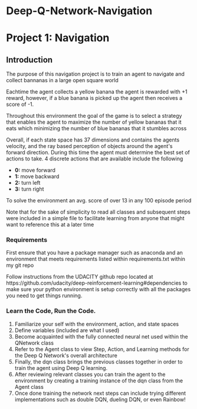 # Deep-Q-Network-Navigation

<h1>Project 1: Navigation</h1>
  <h2>Introduction</h2>
    <div>
      <p>The purpose of this navigation project is to train an agent to navigate and collect bannanas in a large open square world</p>
      <p>Eachtime the agent collects a yellow banana the agent is rewarded with +1 reward, however, if a blue banana is picked up the agent then receives a score of -1.</p>
      <p>Throughout this environment the goal of the game is to select a strategy that enables the agent to maximize the number of yellow bananas that it eats which minimizing the number of blue bananas that it stumbles across</p>
      <p>Overall, if each state space has 37 dimensions and contains the agents velocity, and the ray based perception of objects around the agent's forward direction.  During this time the agent must determine the best set of actions to take.  4 discrete actions that are available include the following</p>
      <ul>
        <li><b>0:</b> move forward</li>
        <li><b>1:</b> move backward</li>
        <li><b>2:</b> turn left</li>
        <li><b>3:</b> turn right</li>
      </ul>
      <p>To solve the environment an avg. score of over 13 in any 100 episode period</p>
      <p>Note that for the sake of simplicity to read all classes and subsequent steps were included in a simple file to facilitate learning from anyone that might want to reference this at a later time</p>
    </div>
  <h3>Requirements</h3>
    <div>
      <p>First ensure that you have a package manager such as anaconda and an environment that meets requirements listed within requirements.txt within my git repo</p>
      <p>Follow instructions from the UDACITY github repo located at https://github.com/udacity/deep-reinforcement-learning#dependencies to make sure your python environment is setup correctly with all the packages you need to get things running.</p>
    </div>
  <h3>Learn the Code, Run the Code.</h3>
    <div>
      <ol>
        <li>Familiarize your self with the environment, action, and state spaces</li>
        <li>Define variables (included are what I used)</li>
        <li>Become acquainted with the fully connected neural net used within the QNetwork class</li>
        <li>Refer to the Agent class to view Step, Action, and Learning methods for the Deep Q Network's overall architecture</li>
        <li>Finally, the dqn class brings the previous classes together in order to train the agent using Deep Q learning.
        <li>After reviewing relevant classes you can  train the agent to the environment by creating a training instance of the dqn class from the Agent class</li>
        <li>Once done training the network next steps can include trying different implementations such as double DQN, dueling DQN, or even Rainbow!</p>
      </ol>
    </div>
